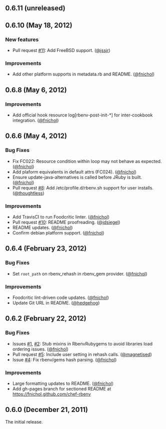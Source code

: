 ## 0.6.11 (unreleased)


## 0.6.10 (May 18, 2012)

### New features

* Pull request [#11](https://github.com/fnichol/chef-rbenv/pull/11): Add FreeBSD support. ([@jssjr][])

### Improvements

* Add other platform supports in metadata.rb and README. ([@fnichol][])


## 0.6.8 (May 6, 2012)

### Improvements

* Add official hook resource log[rbenv-post-init-\*] for inter-cookbook integration. ([@fnichol][])


## 0.6.6 (May 4, 2012)

### Bug Fixes

* Fix FC022: Resource condition within loop may not behave as expected. ([@fnichol][])
* Add plaform equivalents in default attrs (FC024). ([@fnichol][])
* Ensure update-java-alternatives is called before JRuby is built. ([@fnichol][])
* Pull request [#8](https://github.com/fnichol/chef-rbenv/pull/8): Add /etc/profile.d/rbenv.sh support for user installs. ([@thoughtless][])

### Improvements

* Add TravisCI to run Foodcritic linter. ([@fnichol][])
* Pull request [#10](https://github.com/fnichol/chef-rbenv/pull/10): README proofreading. ([@jdsiegel][])
* README updates. ([@fnichol][])
* Confirm debian platform support. ([@fnichol][])


## 0.6.4 (February 23, 2012)

### Bug Fixes

* Set `root_path` on rbenv\_rehash in rbenv\_gem provider. ([@fnichol][])

### Improvements

* Foodcritic lint-driven code updates. ([@fnichol][])
* Update Git URL in README. ([@hedgehog][])


## 0.6.2 (February 22, 2012)

### Bug Fixes

* Issues [#1](https://github.com/fnichol/chef-rbenv/issues/1), [#2](https://github.com/fnichol/chef-rbenv/issues/2): Stub mixins in RbenvRubygems to avoid libraries load ordering issues. ([@fnichol][])
* Pull request [#5](https://github.com/fnichol/chef-rbenv/pull/5): Include user setting in rehash calls. ([@magnetised][])
* Issue [#4](https://github.com/fnichol/chef-rbenv/issues/4): Fix rbenv/gems hash parsing. ([@fnichol][])

### Improvements

* Large formatting updates to README. ([@fnichol][])
* Add gh-pages branch for sectioned README at https://fnichol.github.com/chef-rbenv


## 0.6.0 (December 21, 2011)

The initial release.

[@fnichol]: https://github.com/fnichol
[@jdsiegel]: https://github.com/jdsiegel
[@jssjr]: https://github.com/jssjr
[@hedgehog]: https://github.com/hedgehog
[@magnetised]: https://github.com/magnetised
[@thoughtless]: https://github.com/thoughtless
